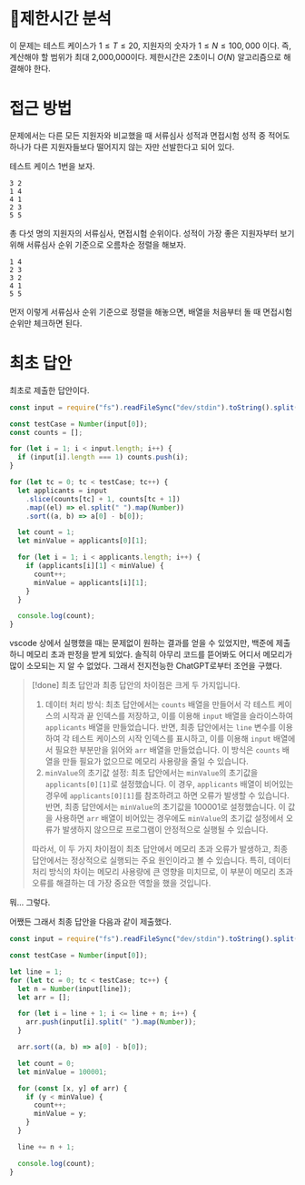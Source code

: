 # 제한시간 분석
이 문제는 테스트 케이스가 $1 \leq T \leq 20$, 지원자의 숫자가 $1 \leq N \leq 100,000$ 이다. 즉, 계산해야 할 범위가 최대 2,000,000이다. 제한시간은 2초이니 $O(N)$ 알고리즘으로 해결해야 한다.

# 접근 방법
문제에서는 다른 모든 지원자와 비교했을 때 서류심사 성적과 면접시험 성적 중 적어도 하나가 다른 지원자들보다 떨어지지 않는 자만 선발한다고 되어 있다.

테스트 케이스 1번을 보자.
```
3 2
1 4
4 1
2 3
5 5
```
총 다섯 명의 지원자의 서류심사, 면접시험 순위이다. 성적이 가장 좋은 지원자부터 보기 위해 서류심사 순위 기준으로 오름차순 정렬을 해보자.
```
1 4
2 3
3 2
4 1
5 5
```
먼저 이렇게 서류심사 순위 기준으로 정렬을 해놓으면, 배열을 처음부터 돌 때 면접시험 순위만 체크하면 된다.
# 최초 답안
최초로 제출한 답안이다.
```js
const input = require("fs").readFileSync("dev/stdin").toString().split("\n");

const testCase = Number(input[0]);
const counts = [];

for (let i = 1; i < input.length; i++) {
  if (input[i].length === 1) counts.push(i);
}

for (let tc = 0; tc < testCase; tc++) {
  let applicants = input
    .slice(counts[tc] + 1, counts[tc + 1])
    .map((el) => el.split(" ").map(Number))
    .sort((a, b) => a[0] - b[0]);

  let count = 1;
  let minValue = applicants[0][1];

  for (let i = 1; i < applicants.length; i++) {
    if (applicants[i][1] < minValue) {
      count++;
      minValue = applicants[i][1];
    }
  }

  console.log(count);
}
```
vscode 상에서 실행했을 때는 문제없이 원하는 결과를 얻을 수 있었지만, 백준에 제출하니 메모리 초과 판정을 받게 되었다.
솔직히 아무리 코드를 뜯어봐도 어디서 메모리가 많이 소모되는 지 알 수 없었다.
그래서 전지전능한 ChatGPT로부터 조언을 구했다.

>[!done]
>최초 답안과 최종 답안의 차이점은 크게 두 가지입니다.
>1. 데이터 처리 방식: 최초 답안에서는 `counts` 배열을 만들어서 각 테스트 케이스의 시작과 끝 인덱스를 저장하고, 이를 이용해 `input` 배열을 슬라이스하여 `applicants` 배열을 만들었습니다. 반면, 최종 답안에서는 `line` 변수를 이용하여 각 테스트 케이스의 시작 인덱스를 표시하고, 이를 이용해 `input` 배열에서 필요한 부분만을 읽어와 `arr` 배열을 만들었습니다. 이 방식은 `counts` 배열을 만들 필요가 없으므로 메모리 사용량을 줄일 수 있습니다.
>2. `minValue`의 초기값 설정: 최초 답안에서는 `minValue`의 초기값을 `applicants[0][1]`로 설정했습니다. 이 경우, `applicants` 배열이 비어있는 경우에 `applicants[0][1]`를 참조하려고 하면 오류가 발생할 수 있습니다. 반면, 최종 답안에서는 `minValue`의 초기값을 100001로 설정했습니다. 이 값을 사용하면 `arr` 배열이 비어있는 경우에도 `minValue`의 초기값 설정에서 오류가 발생하지 않으므로 프로그램이 안정적으로 실행될 수 있습니다.
>
>따라서, 이 두 가지 차이점이 최초 답안에서 메모리 초과 오류가 발생하고, 최종 답안에서는 정상적으로 실행되는 주요 원인이라고 볼 수 있습니다. 특히, 데이터 처리 방식의 차이는 메모리 사용량에 큰 영향을 미치므로, 이 부분이 메모리 초과 오류를 해결하는 데 가장 중요한 역할을 했을 것입니다.

뭐... 그렇다.

어쨌든 그래서 최종 답안을 다음과 같이 제출했다.

```js
const input = require("fs").readFileSync("dev/stdin").toString().split("\n");

const testCase = Number(input[0]);

let line = 1;
for (let tc = 0; tc < testCase; tc++) {
  let n = Number(input[line]);
  let arr = [];

  for (let i = line + 1; i <= line + n; i++) {
    arr.push(input[i].split(" ").map(Number));
  }

  arr.sort((a, b) => a[0] - b[0]);

  let count = 0;
  let minValue = 100001;

  for (const [x, y] of arr) {
    if (y < minValue) {
      count++;
      minValue = y;
    }
  }

  line += n + 1;

  console.log(count);
}
```
